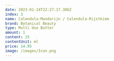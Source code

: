 ```yaml
---
date: 2023-01-24T22:27:17.386Z
index: 3
name: Calendula-Mandarijn / Calendula-Rijstkiem
brand: Botanical Beauty
type: Multi Use Butter
amount: 1
content: 25
contentUnit: ml
price: 14.95
image: /images/Icon.png
---
```


